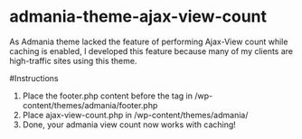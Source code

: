 # admania-theme-ajax-view-count
As Admania theme lacked the feature of performing Ajax-View count while caching is enabled, I developed this feature because many of my clients are high-traffic sites using this theme.

#Instructions

1. Place the footer.php content before the </body> tag in /wp-content/themes/admania/footer.php
2. Place ajax-view-count.php in /wp-content/themes/admania/
3. Done, your admania view count now works with caching!
